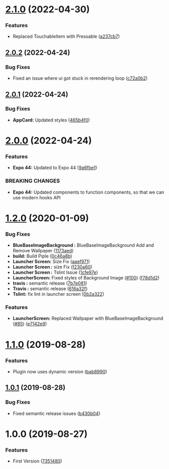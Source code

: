 # [2.1.0](https://github.com/BlueBaseJS/plugin-launcher/compare/v2.0.2...v2.1.0) (2022-04-30)

### Features

*   Replaced TouchableItem with Pressable ([a237cb7](https://github.com/BlueBaseJS/plugin-launcher/commit/a237cb7e46dba0380c30b5a4d3a6418754ed0735))

## [2.0.2](https://github.com/BlueBaseJS/plugin-launcher/compare/v2.0.1...v2.0.2) (2022-04-24)

### Bug Fixes

*   Fixed an issue where ui got stuck in rerendering loop ([c72a0b2](https://github.com/BlueBaseJS/plugin-launcher/commit/c72a0b28bf2ac79ff5c85ca573660c691dfb324f))

## [2.0.1](https://github.com/BlueBaseJS/plugin-launcher/compare/v2.0.0...v2.0.1) (2022-04-24)

### Bug Fixes

*   **AppCard:** Updated styles ([465b4f0](https://github.com/BlueBaseJS/plugin-launcher/commit/465b4f0188c507c908ace3478d1403b3d9c64997))

# [2.0.0](https://github.com/BlueBaseJS/plugin-launcher/compare/v1.2.0...v2.0.0) (2022-04-24)

### Features

*   **Expo 44:** Updated to Expo 44 ([9a6fbe1](https://github.com/BlueBaseJS/plugin-launcher/commit/9a6fbe1be7f07b52d8b2b6b8be1a0f2a2f413ea1))

### BREAKING CHANGES

*   **Expo 44:** Updated components to function components, so that we can use modern hooks API

# [1.2.0](https://github.com/BlueBaseJS/plugin-launcher/compare/v1.1.0...v1.2.0) (2020-01-09)

### Bug Fixes

*   **BlueBaseImageBackground :** BlueBaseImageBackground Add and Remove Wallpaper ([1173aed](https://github.com/BlueBaseJS/plugin-launcher/commit/1173aed87373a70394ea7286986260850b20dd15))
*   **build:** Build Piple ([0c46a8b](https://github.com/BlueBaseJS/plugin-launcher/commit/0c46a8b9c6c1582ac9f11f065073f781d195a32a))
*   **Launcher Screen:** Size Fix ([aaef971](https://github.com/BlueBaseJS/plugin-launcher/commit/aaef971762df7a86b6bb9bcca5a9246f444dbb41))
*   **Launcher Screen :** size Fix ([f230a60](https://github.com/BlueBaseJS/plugin-launcher/commit/f230a60a0f07ebdc91489596424f06a1c32c22c1))
*   **Launcher Screen :** Tslint Issue ([1cfe97e](https://github.com/BlueBaseJS/plugin-launcher/commit/1cfe97e129dda62d9488122a0b8d9fd9f197feaf))
*   **LauncherScreen:** Fixed styles of Background Image ([#100](https://github.com/BlueBaseJS/plugin-launcher/issues/100)) ([f78d1d2](https://github.com/BlueBaseJS/plugin-launcher/commit/f78d1d2971c922f424e12c85f377d164313a082c))
*   **travis :** semantic release ([7b7e081](https://github.com/BlueBaseJS/plugin-launcher/commit/7b7e0816d4d50fbb0f5564eba13fe1588ab95411))
*   **Travis :** semantic release ([616a32f](https://github.com/BlueBaseJS/plugin-launcher/commit/616a32f84a8b2adda89f86da6fa97dfc3b5fbaee))
*   **Tslint:** fix lint in launcher screen ([0b2a322](https://github.com/BlueBaseJS/plugin-launcher/commit/0b2a32245491acd5a6ec73ad00ddcd6ebb7021b4))

### Features

*   **LauncherScreen:** Replaced Wallpaper with BlueBaseImageBackground ([#85](https://github.com/BlueBaseJS/plugin-launcher/issues/85)) ([e7142e9](https://github.com/BlueBaseJS/plugin-launcher/commit/e7142e9c9c50ed50dfac63f1e446369db412d894))

# [1.1.0](https://github.com/BlueBaseJS/plugin-launcher/compare/v1.0.1...v1.1.0) (2019-08-28)

### Features

*   Plugin now uses dynamic version ([bab8990](https://github.com/BlueBaseJS/plugin-launcher/commit/bab8990))

## [1.0.1](https://github.com/BlueBaseJS/plugin-launcher/compare/v1.0.0...v1.0.1) (2019-08-28)

### Bug Fixes

*   Fixed semantic release issues ([b430b04](https://github.com/BlueBaseJS/plugin-launcher/commit/b430b04))

# 1.0.0 (2019-08-27)

### Features

*   First Version ([7351480](https://github.com/BlueBaseJS/plugin-launcher/commit/7351480))
